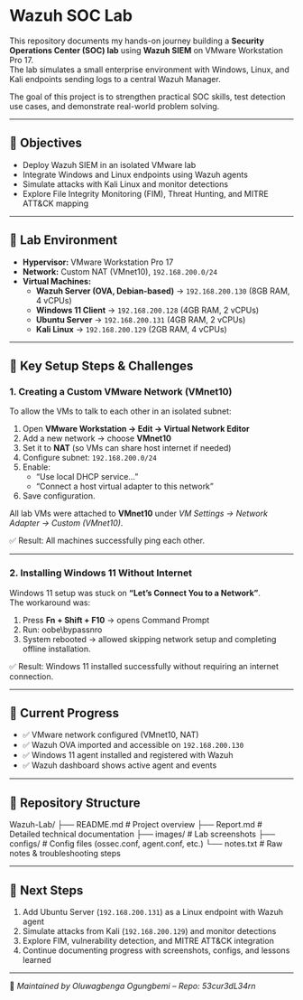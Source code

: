 # Wazuh SOC Lab

This repository documents my hands-on journey building a **Security Operations Center (SOC) lab** using **Wazuh SIEM** on VMware Workstation Pro 17.  
The lab simulates a small enterprise environment with Windows, Linux, and Kali endpoints sending logs to a central Wazuh Manager.  

The goal of this project is to strengthen practical SOC skills, test detection use cases, and demonstrate real-world problem solving.

---

## 🔹 Objectives
- Deploy Wazuh SIEM in an isolated VMware lab
- Integrate Windows and Linux endpoints using Wazuh agents
- Simulate attacks with Kali Linux and monitor detections
- Explore File Integrity Monitoring (FIM), Threat Hunting, and MITRE ATT&CK mapping

---

## 🔹 Lab Environment
- **Hypervisor:** VMware Workstation Pro 17  
- **Network:** Custom NAT (VMnet10), `192.168.200.0/24`  
- **Virtual Machines:**  
  - **Wazuh Server (OVA, Debian-based)** → `192.168.200.130` (8GB RAM, 4 vCPUs)  
  - **Windows 11 Client** → `192.168.200.128` (4GB RAM, 2 vCPUs)  
  - **Ubuntu Server** → `192.168.200.131` (4GB RAM, 2 vCPUs)  
  - **Kali Linux** → `192.168.200.129` (2GB RAM, 4 vCPUs)  

---

## 🔹 Key Setup Steps & Challenges

### 1. Creating a Custom VMware Network (VMnet10)
To allow the VMs to talk to each other in an isolated subnet:  
1. Open **VMware Workstation → Edit → Virtual Network Editor**  
2. Add a new network → choose **VMnet10**  
3. Set it to **NAT** (so VMs can share host internet if needed)  
4. Configure subnet: `192.168.200.0/24`  
5. Enable:  
   - “Use local DHCP service…”  
   - “Connect a host virtual adapter to this network”  
6. Save configuration.  

All lab VMs were attached to **VMnet10** under *VM Settings → Network Adapter → Custom (VMnet10)*.  

✅ Result: All machines successfully ping each other.  

---

### 2. Installing Windows 11 Without Internet  
Windows 11 setup was stuck on **“Let’s Connect You to a Network”**.  
The workaround was:  
1. Press **Fn + Shift + F10** → opens Command Prompt  
2. Run:  oobe\bypassnro
3. System rebooted → allowed skipping network setup and completing offline installation.  

✅ Result: Windows 11 installed successfully without requiring an internet connection.  

---

## 🔹 Current Progress
- ✅ VMware network configured (VMnet10, NAT)  
- ✅ Wazuh OVA imported and accessible on `192.168.200.130`  
- ✅ Windows 11 agent installed and registered with Wazuh  
- ✅ Wazuh dashboard shows active agent and events  

---

## 🔹 Repository Structure

Wazuh-Lab/
├── README.md # Project overview
├── Report.md # Detailed technical documentation
├── images/ # Lab screenshots
├── configs/ # Config files (ossec.conf, agent.conf, etc.)
└── notes.txt # Raw notes & troubleshooting steps


---

## 🔹 Next Steps
1. Add Ubuntu Server (`192.168.200.131`) as a Linux endpoint with Wazuh agent  
2. Simulate attacks from Kali (`192.168.200.129`) and monitor detections  
3. Explore FIM, vulnerability detection, and MITRE ATT&CK integration  
4. Continue documenting progress with screenshots, configs, and lessons learned  

---

📌 *Maintained by Oluwagbenga Ogungbemi – Repo: 53cur3dL34rn*

